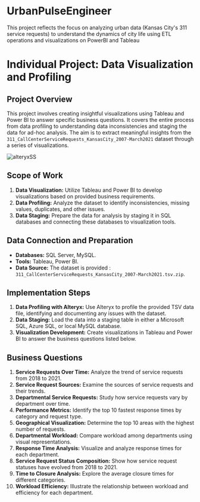 # UrbanPulseEngineer
This project reflects the focus on analyzing urban data (Kansas City's 311 service requests) to understand the dynamics of city life using ETL operations and visualizations on PowerBI and Tableau

# Individual Project: Data Visualization and Profiling

## Project Overview

This project involves creating insightful visualizations using Tableau and Power BI to answer specific business questions. It covers the entire process from data profiling to understanding data inconsistencies and staging the data for ad-hoc analysis. The aim is to extract meaningful insights from the `311_CallCenterServiceRequests_KansasCity_2007-March2021` dataset through a series of visualizations.

![alteryxSS](https://github.com/pratik3336/UrbanPulseEngineer/assets/76115015/d76feb11-ac88-4bac-868f-a64d276bfe31)


## Scope of Work

1. **Data Visualization:** Utilize Tableau and Power BI to develop visualizations based on provided business requirements.
2. **Data Profiling:** Analyze the dataset to identify inconsistencies, missing values, duplicates, and other issues.
3. **Data Staging:** Prepare the data for analysis by staging it in SQL databases and connecting these databases to visualization tools.

## Data Connection and Preparation

- **Databases:**  SQL Server, MySQL.
- **Tools:** Tableau, Power BI.
- **Data Source:** The dataset is provided : `311_CallCenterServiceRequests_KansasCity_2007-March2021.tsv.zip`.

## Implementation Steps

1. **Data Profiling with Alteryx:** Use Alteryx to profile the provided TSV data file, identifying and documenting any issues with the dataset.
2. **Data Staging:** Load the data into a staging table in either a Microsoft SQL, Azure SQL, or local MySQL database.
3. **Visualization Development:** Create visualizations in Tableau and Power BI to answer the business questions listed below.

## Business Questions

1. **Service Requests Over Time:** Analyze the trend of service requests from 2018 to 2021.
2. **Service Request Sources:** Examine the sources of service requests and their trends.
3. **Departmental Service Requests:** Study how service requests vary by department over time.
4. **Performance Metrics:** Identify the top 10 fastest response times by category and request type.
5. **Geographical Visualization:** Determine the top 10 areas with the highest number of requests.
6. **Departmental Workload:** Compare workload among departments using visual representations.
7. **Response Time Analysis:** Visualize and analyze response times for each department.
8. **Service Request Status Composition:** Show how service request statuses have evolved from 2018 to 2021.
9. **Time to Closure Analysis:** Explore the average closure times for different categories.
10. **Workload Efficiency:** Illustrate the relationship between workload and efficiency for each department.



